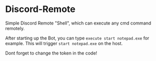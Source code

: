 # Discord-Remote
Simple Discord Remote "Shell", which can execute any cmd command remotely.

After starting up the Bot, you can type `execute start notepad.exe` for example. This will trigger `start notepad.exe` on the host.

Dont forget to change the token in the code!
